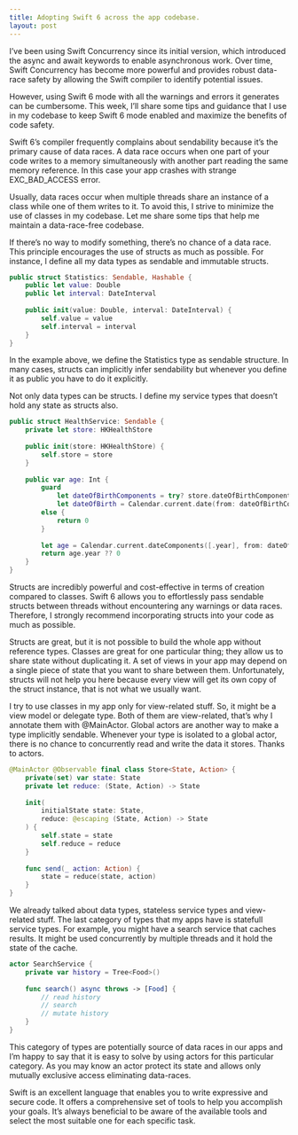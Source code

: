 ```yaml
---
title: Adopting Swift 6 across the app codebase.
layout: post
---
```


I’ve been using Swift Concurrency since its initial version, which introduced the async and await keywords to enable asynchronous work. Over time, Swift Concurrency has become more powerful and provides robust data-race safety by allowing the Swift compiler to identify potential issues. 

However, using Swift 6 mode with all the warnings and errors it generates can be cumbersome. This week, I’ll share some tips and guidance that I use in my codebase to keep Swift 6 mode enabled and maximize the benefits of code safety. 

Swift 6’s compiler frequently complains about sendability because it’s the primary cause of data races. A data race occurs when one part of your code writes to a memory simultaneously with another part reading the same memory reference. In this case your app crashes with strange EXC_BAD_ACCESS error.

Usually, data races occur when multiple threads share an instance of a class while one of them writes to it. To avoid this, I strive to minimize the use of classes in my codebase. Let me share some tips that help me maintain a data-race-free codebase.

If there’s no way to modify something, there’s no chance of a data race. This principle encourages the use of structs as much as possible. For instance, I define all my data types as sendable and immutable structs.

```swift
public struct Statistics: Sendable, Hashable {
    public let value: Double
    public let interval: DateInterval
    
    public init(value: Double, interval: DateInterval) {
        self.value = value
        self.interval = interval
    }
}
```

In the example above, we define the Statistics type as sendable structure. In many cases, structs can implicitly infer sendability but whenever you define it as public you have to do it explicitly.

Not only data types can be structs. I define my service types that doesn’t hold any state as structs also.

```swift
public struct HealthService: Sendable {
    private let store: HKHealthStore
    
    public init(store: HKHealthStore) {
        self.store = store
    }
    
    public var age: Int {
        guard
            let dateOfBirthComponents = try? store.dateOfBirthComponents(),
            let dateOfBirth = Calendar.current.date(from: dateOfBirthComponents)
        else {
            return 0
        }
        
        let age = Calendar.current.dateComponents([.year], from: dateOfBirth, to: .now)
        return age.year ?? 0
    }
}
```

Structs are incredibly powerful and cost-effective in terms of creation compared to classes. Swift 6 allows you to effortlessly pass sendable structs between threads without encountering any warnings or data races. Therefore, I strongly recommend incorporating structs into your code as much as possible.

Structs are great, but it is not possible to build the whole app without reference types. Classes are great for one particular thing; they allow us to share state without duplicating it. A set of views in your app may depend on a single piece of state that you want to share between them. Unfortunately, structs will not help you here because every view will get its own copy of the struct instance, that is not what we usually want.

I try to use classes in my app only for view-related stuff. So, it might be a view model or delegate type. Both of them are view-related, that’s why I annotate them with @MainActor. Global actors are another way to make a type  implicitly sendable. Whenever your type is isolated to a global actor, there is no chance to concurrently read and write the data it stores. Thanks to actors.

```swift
@MainActor @Observable final class Store<State, Action> {
    private(set) var state: State
    private let reduce: (State, Action) -> State
    
    init(
        initialState state: State,
        reduce: @escaping (State, Action) -> State
    ) {
        self.state = state
        self.reduce = reduce
    }
    
    func send(_ action: Action) {
        state = reduce(state, action)
    }
}
```

We already talked about data types, stateless service types and view-related stuff. The last category of types that my apps have is statefull service types. For example, you might have a search service that caches results. It might be used concurrently by multiple threads and it hold the state of the cache. 

```swift
actor SearchService {
    private var history = Tree<Food>()
    
    func search() async throws -> [Food] {
        // read history
        // search
        // mutate history
    }
}
```

This category of types are potentially source of data races in our apps and I’m happy to say that it is easy to solve by using actors for this particular category. As you may know an actor protect its state and allows only mutually exclusive access eliminating data-races.

Swift is an excellent language that enables you to write expressive and secure code. It offers a comprehensive set of tools to help you accomplish your goals. It’s always beneficial to be aware of the available tools and select the most suitable one for each specific task.
